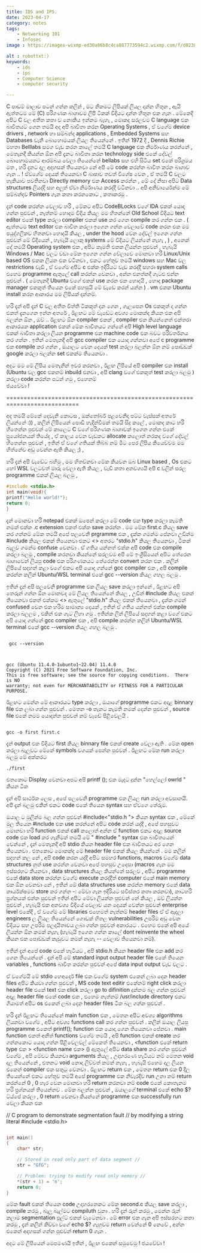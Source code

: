 ```yaml
---
title: IDS and IPS.
date: 2023-04-17 
category: notes
tags:
    - Networking 101
    - Infosec
image : https://images-wixmp-ed30a86b8c4ca887773594c2.wixmp.com/f/d0238b56-a644-497f-9172-d1cd75295d1b/daxn0cg-f67263f8-123a-4cd0-84fb-3dd679b9d1db.jpg/v1/fill/w_1095,h_730,q_70,strp/newtype_by_asgerd_art_daxn0cg-pre.jpg?token=eyJ0eXAiOiJKV1QiLCJhbGciOiJIUzI1NiJ9.eyJzdWIiOiJ1cm46YXBwOjdlMGQxODg5ODIyNjQzNzNhNWYwZDQxNWVhMGQyNmUwIiwiaXNzIjoidXJuOmFwcDo3ZTBkMTg4OTgyMjY0MzczYTVmMGQ0MTVlYTBkMjZlMCIsIm9iaiI6W1t7ImhlaWdodCI6Ijw9MTIwMCIsInBhdGgiOiJcL2ZcL2QwMjM4YjU2LWE2NDQtNDk3Zi05MTcyLWQxY2Q3NTI5NWQxYlwvZGF4bjBjZy1mNjcyNjNmOC0xMjNhLTRjZDAtODRmYi0zZGQ2NzliOWQxZGIuanBnIiwid2lkdGgiOiI8PTE4MDAifV1dLCJhdWQiOlsidXJuOnNlcnZpY2U6aW1hZ2Uub3BlcmF0aW9ucyJdfQ.1pM5mFP_O30gBpOmMcExcDd87Tihue3zIaIrERa_RXs

alt : robottxt:) 
keywords:
    - ids
    - ips 
    - Computer Science
    - computer security 

---
```


C පාඩම් මාලාව පටන් ගන්න කලින් , මට නිකමට ලිපියක් ලියල  දාන්න හිතුන , ඇයි ඇත්තටම මේ (C) පරිගණක බාශාවම  ලිපි ටිකක් විදියට දාන්න හිතුන එක ගැන . මේකෙදි අපිට C වල අතීත කතා ව නොකිය ඉන්නම බැහැ , මොකද සරලවම C language එක බාවිතයට් ගෙන  තමයි අද අපි බාවිතා කරන Operating Systems , ඒ වගේම device drivers , network හා සම්බන්ද applications , Embedded Systems සහ Databases වැනි බොහොමයක් ලියල තියෙන්නේ .
ඉතින් 1972 දී , Dennis Richie මහතා  Belllabs සමග වැඩ කරන කාලේ තමයි C language එක නිර්මාණය කරන්නේ  , මෙතැනදී කියන්න ඕන අපි දැනට බාවිතා  කරන technology side එකේ දේවල් බොහොමයකට ආරම්බය  වෙලා  තියෙන්නේ bellabs සහ එහි සිටිය set එකේ පරිශ්‍රමය මත , හරි දැනට දල අදහසක් තියෙනවා  නේ අපි මේ code කරන්න බාවිත කරන බාශාව ගැන .. ! 
ඒවගේම දෙයක් තියෙනවා  C බාෂාව තවත් විශේෂ වෙන , ඒ තමයි C වලට හැකියාව පවතිනවා  Directly memory එක Access කරන්න , මේ දේ නිසා  අපිට Data structures ලියද්දි සහ අලුත් ඒවා  නිර්මාණය කරද්දී වටිනවා  .. අපි අනිවාර්යෙන්ම මේ සම්බන්දව Pointers ගැන කතා  කරනකොට , කතාකරමු .

දැන් code කරන්න වෙලාව හරි , මේකට අපිට CodeBLocks වගේ IDA එකක් යොදා  ගන්න පුළුවන් , නැත්නම් හොදම විදිය කියල මම හිතන්නේ Old School විදියට text editor එකේ type කරලා  compiler එකක් use කර ගෙන compile කර ගන්න එක . ( ඇත්තටම text editor එක බාවිත කරලා  ඉගෙන ගන්න වෙලාවේ code කරන එක මම පයුද්ගලිකව හිතනවා හොදයි කියල , under the hood වෙන දේවල් ඉගෙන ගන්න පුළුවන් මේ විදියෙන් , හැබැයි ලොකු systems මේ විදියට ලියන්නේ නැහැ  , ) , අනෙක් දේ තමයි Operating system එක , අපිට කැමති එකක ලියන්න පුළුවන් , හැබැයි Windows / Mac වලට වඩා  මේක ඉගෙන ගන්න වේලාවෙ මොනවා  හරි Linux/Unix based OS එකක ලියන එක වටිනවා  , එකට හේතුව තමයි windows සහ Mac වල restrictions වැඩි , ඒ වගේම අපිට c එක්ක ඉදිරියට වැඩ කරද්දී සහරා  system calls එහෙම programme ඇතුලේ call කරන්න වෙනවා , අන්න එනත්නදී ගැටළු එන්න පුළුවන් . ( මෙතැනදී Ubuntu වගේ එකක් use කරන එක හොදයි , හොද package manager එකකුත් තියෙන එකේ පහසුයි මේ වැඩෙ කරන් යන්න ) .  vm එකක Ubuntu install කරන ආකාරය මම ලිපියක් දන්නම්.

හරි දැන් අපි දැන් C වල අතීත විත්ති ටිකකුත් දන ගෙන , ගැලපෙන Os එකකුත් දා  ගන්න එකත් දැනගෙන ඉන්න අතරේ , ඊළඟට මේ වැඩේට අවශ්‍ය මොකක්ද කියන එක අපි බලන්න ඕන , ඔව් .. ඊළඟට ඕන compiler එකක් , compiler එක කියන්නෙත් එක්තරා  ආකාරයක application එකක් මේක බාවිතයට ගන්නේ අපි High level language එකක් බාවිතා  කරලා  ලියන programme එක machine code එක බවට පරිවර්තනය කර ගන්න .  ඉතින් මෙතැනදී අපි gcc compiler එක යොදා  ගන්නවා  අපේ c programme එක compile කර ගන්න , ඔයාලට වෙන දෙයක් test කරලා බලන්න ඕන නම් පොඩ්ඩක් google කරලා  බලන්න set එකක්ම තියෙනවා  .

අදට මම මේ ලිපිය මෙතැනින් ඉවර කරනවා  , ඊළඟ ලිපියේ අපි compiler එක install (Ubuntu වල gcc එකනම් inbuild එනවා  , අපි clang වගේ එකකුත් test කරලා  බලමු ) කරලා  code කරන්න පටන් ගමු , එහෙනම්  
ජයවේවා !

===========================================================================

අද තමයි මේකේ දෙවැනි කොටස , ඔක්තෝබර් පළවෙනිදා  පට්ට වැස්සක් අතරේ ලියන්නේ :)) , කලින් ලිපියෙන් පොඩි හැදින්වීමක් තමයි සිදු කලේ , මොකද කාට හරි හිතෙන්න පුළුවන් මේ කාලෙට C වගේ පරිගණක බාශාවක් ඉගෙන ගන්න එකේ ප්‍රයෝජනයක් තියේද , ඒ කාලය වෙන වැඩකට allocate කලොත් නරකද වගේ දේවල් හිතෙන්න පුළුවන් , ඉතින් ඒ වගේ ගතියක් තිබ්බ නම් මීට පෙර ලිපිය කියෙව්වම මම හිත්නේව අඩු වෙන්න ඇති කියල ;) , 

හරි දැන් අපි වැඩේට බහිමු , මම හිතව්නවා  මේක කියවන ඔබ Linux based , Os එකට හෝ  WSL වලටවත් මාරු වෙලා ඇති කියල , වැඩි කතා  අනවශ්‍යයි අපි c වලින් සරල programme එකක් ලියල බලමු ,

```c
#include <stdio.h>
int main(void){
printf("Hello world!");
return 0;
}
```

දැන් මොනවා  හරි notepad එකක් ඔපෙන් කරලා  මේ code එක type කරලා  කැමති නමක් එක්ක .c extension එකත් එක්ක save කරන්න . මම මේක first.c කියල save කර ගන්නම් 
මේක තමයි අපේ පලවෙනි prgramme එක , දැක්ක ගමන්ම පේනවා  උඩින්ම #include කියල එකක් තියෙනවා  එකට <> අතරට "stdio.h" කියල තියෙනවා  , ටිකක් බැලුව ගමන්ම confuse වෙනවා  . ඒ ගතිය යන්නත් එක්ක අපි code එක compile කරලා  බලමු , compile කරනවා  කියන්නේ සරලවම අපි මේ ඉංග්‍රීසියෙන් අපිට තේරෙන බාශාවෙන් ලියපු code එක පරිගණකයට තේරෙන්න convert කරන එක . කලින් ලිපියේ සදහන් කළා වගේ එකට අපි යොදා  ගන්නේ  gcc compiler එක , අපි compile කරන්න කලින් Ubuntu/WSL terminal එකේ gcc --version කියල ගහල බලමු .

ඉතින් දැන් අපි පලවෙනි programme එක ලියල save කරලා  ඉන්නේ , ඊළඟට අපි  තෙරුන් ගන්න ඕන මොනවද මේ ලියල තියෙන්නේ කියල ,  උඩින් #include කියල එකක් තියෙනවා  එකත් එක්කම <> ඇතුලේ "stdio.h" කියල එකක් තියෙනවා  , දැක්ක ගමන් confused වෙන එක හරිම සාමාන්‍ය දෙයක් , ඉතින් ඒ ගතිය යන්නත් එක්ක compile කරලා  බලලම , එකින් එක ගැට ලිහා  ගමු  . ඉතින්ක ලින් ලිපියේ සදහන් කළා වගේ එකට අපි යොදා  ගන්නේ  gcc compiler එක , අපි compile කරන්න කලින් Ubuntu/WSL terminal එකේ gcc --version කියල ගහල බලමු .


```shell

 gcc --version
 
```


```

gcc (Ubuntu 11.4.0-1ubuntu1~22.04) 11.4.0
Copyright (C) 2021 Free Software Foundation, Inc.
This is free software; see the source for copying conditions.  There is NO
warranty; not even for MERCHANTABILITY or FITNESS FOR A PARTICULAR PURPOSE.

```

ඊළඟට මෙන්න මේ ආකාරයට type කරලා  , ඔයාගේ programme එකට අදාළ binnary file එක ලබා  ගන්න පුළුවන් . මෙතන -o තැනට කැමති නමක් දෙන්න පුළුවන් , source file එකේ නමම යොදන්න පුළුවන් නම් වැඩේ පිළිවෙලයි .

```shell

gcc -o first first.c

```


දැන් output එක විදියට first කියල binnary file එකක් create වෙලා ඇති  . මේක open කරලා  බැලුවට මේකේ symbols වගයක් පෙන්න පුළුවන් . ඊළඟට මේක run  කරලා  බලමු මේ අක්කරට  
```
./first
```


එතකොට Display වෙනවා  අපට අපි printf (); එක මැදට දුන්න "හෙල්ලෝ owrld " කියන ටික

දැන් අපි සාර්ථක ලෙස , අපේ පලවෙනි programme එක ලියල run කරලා  අවසානයි. අපි දැන් බලමු එකින් එකට code එකේ තියෙන syntax සහ ඒවගෙ තේරුම.

ඔයාල ට මුලින්ම බල ගන්න පුළුවන් #include<"stdio.h "> කියන syntax එක , මේකේ මුල තියෙන #include එක use කරන්නේ  අපිට code කරන් යද්දී , අපේ පහසුවට මොනවා හරි function එකක් call කලොත් අන්න ඒ function එකට අදාළ source code එක load කර ගැනීමක් තමයි මේ " #include  " syntax එක බාවිතයෙන් වෙන්නේ , දැන් මෙතැනදී අපි stdio කියන header file එක බාවිතයට අර ගෙන තියෙනවා . එතකොට මොකක්ද මේ header file එකක් කියල කියන්නේ . මම කලින් සදහන් කල නේ , අපි code කරන යද්දී අපිට සමහර functions, macros වගේම data structures නුත් use කරන්න වෙනවා  අපේ පහසුව උදෙසා  (macros ගැන මම ඉස්සරහට කියනවා  , data structures කියල කියන්නේ සරලව , අපිට programme එකේ data store කරන්න වගේම execute කරද්දීත් computer එකේ main memory එක ඕන වෙනවා නේ , ඉතින් මේ data structures use කරන්න memory එකේ data කාර්යක්ෂමව store කර ගන්න -: මේවා ගැන ඉදිරියට සවිස්තර කතා කරනවා), කාටහරි ප්‍රශ්නයක් එන්න පුළුවන් ඉතින් අපිට මේවා  ලියන්න පුළුවන් නේ කියල , ඔව් ලියන්න පුළුවන් , හැබැයි එක  අනවශ්‍ය විදියේ වෙලාව යන දෙයක් වෙන්න පුළුවන් enterprise level එකේදී , ඒ වගේම මේ libraries එහෙමත් නැත්නම් header files ඒ ඒ ඇදලා  engineers ල ලියල තියෙන්නේ ගොඩක් හිතල vulnerabilities උපරිම අඩු වෙන විදියට සහ උපරිම පලදායිතාවය ලබා  ගන්න පුළුවන් අකාරයට . එහෙම එකේ අපි අයේ ලියන්න ඕන කමක් නැහැ  (හැබැයි ඉගෙන ගන්න කාලේ dont reinvente the wheel කියන එක පොඩ්ඩක් කැඩුවට කමක් නැහැ  -- වෙලාව තියෙනවා  නම්).

ඉතින් දැන් අපේ code එකේ හැටියට , අපි stdio.h කියන header file එක add කර ගෙන තියෙන්නේ . දැන් අපි මේ standard input output header file එකේ තියෙන  variables , functions බාවිත කරන්න පුළුවන් අපේ data input output වැඩ වලට .

ඒ වගේමයි මේ stdio හෙඅදෙර් file එක වගේම system එකෙන් ලබා  දෙන header files අපිට කියවා ගන්න පුළුවන් , MS code text editir  එකේනම් right click කරලා  header file එකේ text එක click කරලා  go  to  difinition  දුන්නම බල ගන්න පුළුවන් අදාළ header file එකේ code එක , එහෙම නැත්නම් /usr/include directory එකට ගියාමත් අපිට os එකෙන් ලබා  දෙන header files ටික බල ගන්න පුළුවන් .

හරි දැන් ඊළඟට තියෙන්නේ  main function එක , මෙතන අපිට අවශ්‍ය  algorithms  ලියනවා වගේම , අපිට අවශ්‍ය functions call  කර ගන්න පුළුවන් . කලින් ඔයාල ලියපු programme එකෙත් printf(); function එක යොදා  ගෙන තියෙනවා  පේනවා  . main function එකත් අනීත් functions වගේම තමයි , අපි function එකක් create  කර ගන්නකොට යොදා  ගන්න පිළිවෙලවල් මේකෙත් තියෙනවා  , <function එකේ return type එක > <function name එක> () ඇතුලේ අපිට data share කර ගන්න පුළුවන් වගේම , අපි මේවට කියනවා  arguments කියල , උදාහරණෙ හැටියට නම් මෙතන void දල තියෙන්නේ , එතනට void නොදා  ලිව්වත් කමක් නැහැ  , හැබැයි එහෙම දාල ලියන එකෙන් compiler එක සතුටු වෙනවා . ඊළඟට return එක , මෙතන return එක 0 දීල තියෙන්නේ එකට හේතුව තමයි අපේ programme එක නිවැරදිව run උනා  නම් return කරන්නේ 0 ,  0 හැර වෙන මොනවා  හරි return කරනවා  නම් code එකේ කොතැනම හරි ප්‍රශ්නයක් තියෙන්නව . මේක බලන්න පුළුවන් , ඔයාලගේ terminal එකේ echo $? ට්ය්පේ කරලා , 0 return වෙනවා  කියන්නේ programme එක successfully run  වෙලා කියන එක 

// C program to demonstrate segmentation fault
// by modifying a string literal
#include <stdio.h>
```c

int main()
{
	char* str;

	// Stored in read only part of data segment //
	str = "GfG";

	// Problem: trying to modify read only memory //
	*(str + 1) = 'n';
	return 0;
}
```


මේක fault එකක් තියෙන code උදාහරනෙකට මේක second.c කියල save කරලා  , compile කරමු , බැලූ බැල්මට compiluth වුනා . හරි දැන් රුන් කරමු , මෙන්න රුන් කලාම segmentation ඵුල්ට් එකක් වැටෙනවා  . මේ error එක ගැන අපි ඉස්සරහට කතා කරමු , දැන් කලින් කිව්වා  වගේ  echo  $? ගැහුවම return වෙන්නේ 0 නෙවේ , අන්න එකෙන් අදහසක් ගන්න පුළුවන් return 0 ගැන .

අදට මේ ලිපියෙන් මෙපමණයි ඉතින් , ඊළඟ එකෙන් සමුවෙමු ! ජයවේවා !